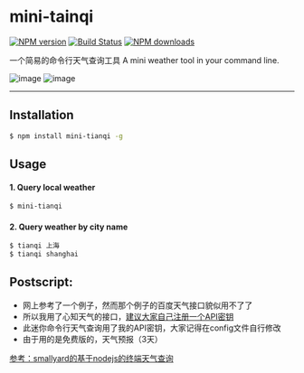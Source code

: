 # mini-tainqi

[![NPM version](https://img.shields.io/npm/v/mini-tianqi.svg?style=flat)](https://npmjs.org/package/mini-tianqi)
[![Build Status](https://travis-ci.org/tangxu2424/tianqi.svg?branch=master)](https://travis-ci.org/smallyard/tianqi)
[![NPM downloads](http://img.shields.io/npm/dm/mini-tianqi.svg?style=flat)](https://npmjs.org/package/mini-tianqi)

一个简易的命令行天气查询工具
A mini weather tool in your command line.

![image](http://img0.ph.126.net/CaQUwqKjy_gzcYhvzzwCcw==/6632133192469999113.png)
![image](http://img2.ph.126.net/ViOPDbnUfkAAccFYFBs68Q==/6632094709563029858.png)

---

## Installation

```bash
$ npm install mini-tianqi -g
```

## Usage

#### 1. Query local weather

```bash
$ mini-tianqi
```

#### 2. Query weather by city name

```bash
$ tianqi 上海
$ tianqi shanghai
```

## Postscript:
- 网上参考了一个例子，然而那个例子的百度天气接口貌似用不了了
- 所以我用了心知天气的接口，[建议大家自己注册一个API密钥](https://www.seniverse.com/signup/)
- 此迷你命令行天气查询用了我的API密钥，大家记得在config文件自行修改
- 由于用的是免费版的，天气预报（3天）

[参考：smallyard的基于nodejs的终端天气查询](http://www.cnblogs.com/smallyard/p/4943648.html)